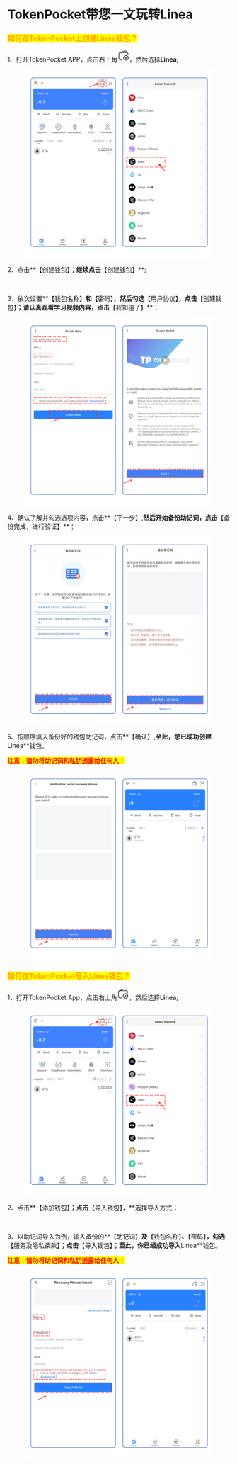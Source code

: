 # TokenPocket带您一文玩转Linea

### <mark style="color:orange;">如何在TokenPocket上创建Linea钱包？</mark>

1、打开TokenPocket APP，点击右上角![](<../../.gitbook/assets/image (5) (3).png>)，然后选择**Linea;**

<figure><img src="../../.gitbook/assets/1 en.png" alt=""><figcaption></figcaption></figure>

2、点击**【创建钱包】**；继续点击**【创建钱包】**;

<figure><img src="../../.gitbook/assets/组 109.png" alt=""><figcaption></figcaption></figure>

3、依次设置**【钱包名称】**和**【密码】**，然后勾选**【用户协议】**，点击**【创建钱包】**；请认真观看学习视频内容，点击**【我知道了】**；

<figure><img src="../../.gitbook/assets/2 en.png" alt=""><figcaption></figcaption></figure>

4、确认了解并勾选选项内容，点击**【下一步】,**然后开始备份助记词，点击**【备份完成，进行验证】**；

<figure><img src="../../.gitbook/assets/image (9).png" alt=""><figcaption></figcaption></figure>

5、按顺序填入备份好的钱包助记词，点击**【确认】**,至此，您已成功创建**Linea**钱包。

<mark style="color:red;">**注意：请勿将助记词和私钥透露给任何人！**</mark>

<figure><img src="../../.gitbook/assets/3 en.png" alt=""><figcaption></figcaption></figure>

### <mark style="color:orange;">**如何在TokenPocket导入Linea钱包？**</mark>

1、打开TokenPocket App，点击右上角![](<../../.gitbook/assets/image (3).png>)，然后选择**Linea**;



<figure><img src="../../.gitbook/assets/1 en.png" alt=""><figcaption></figcaption></figure>

2、点击**【添加钱包】**；点击**【导入钱包】，**选择导入方式；

<figure><img src="../../.gitbook/assets/组 110.png" alt=""><figcaption></figcaption></figure>

3、以助记词导入为例，输入备份的**【助记词】**及**【钱包名称】**、**【密码】**，勾选**【服务及隐私条款】**；点击**【导入钱包】**；至此，你已经成功导入**Linea**钱包。

<mark style="color:red;">**注意：请勿将助记词和私钥透露给任何人！**</mark>



<figure><img src="../../.gitbook/assets/4 en.png" alt=""><figcaption></figcaption></figure>
